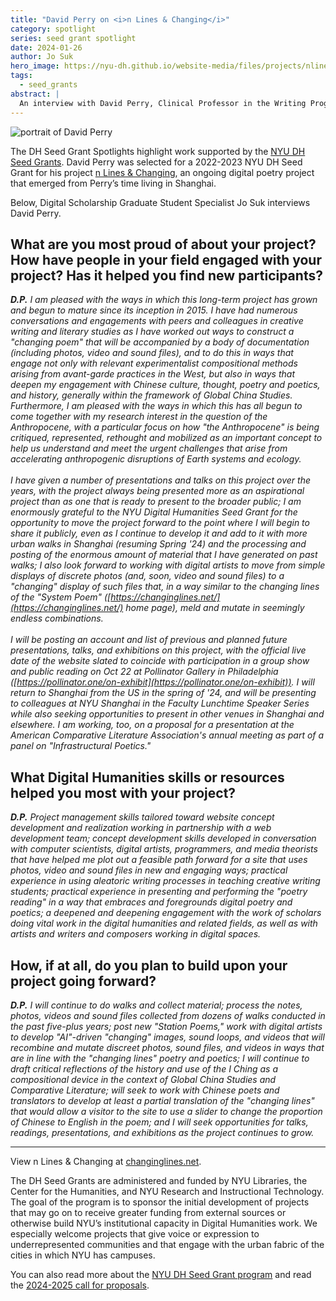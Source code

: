 ```yaml
---
title: "David Perry on <i>n Lines & Changing</i>"
category: spotlight
series: seed grant spotlight
date: 2024-01-26
author: Jo Suk
hero_image: https://nyu-dh.github.io/website-media/files/projects/nlines.png
tags:
  - seed_grants
abstract: |
  An interview with David Perry, Clinical Professor in the Writing Program at NYU Shanghai
---  
```


<article class="message is-success mb-4" style="max-width:800px">
  <div class="message-body has-text-warning" markdown="1">

  <img src="https://nyu-dh.github.io/website-media/files/people/perry.jpg" class="is-pulled-right circle-128" alt="portrait of David Perry"/>

The DH Seed Grant Spotlights highlight work supported by the [NYU DH Seed Grants](/funding/seed-grants). David Perry was selected for a 2022-2023 NYU DH Seed Grant for his project [n Lines & Changing](/projects/nlines/), an ongoing digital poetry project that emerged from Perry’s time living in Shanghai.

Below, Digital Scholarship Graduate Student Specialist Jo Suk interviews David Perry.
  </div>
</article>

## What are you most proud of about your project? How have people in your field engaged with your project? Has it helped you find new participants?

*__D.P.__ I am pleased with the ways in which this long-term project has grown and begun to mature since its inception in 2015. I have had numerous conversations and engagements with peers and colleagues in creative writing and literary studies as I have worked out ways to construct a "changing poem" that will be accompanied by a body of documentation (including photos, video and sound files), and to do this in ways that engage not only with relevant experimentalist compositional methods arising from avant-garde practices in the West, but also in ways that deepen my engagement with Chinese culture, thought, poetry and poetics, and history, generally within the framework of Global China Studies. Furthermore, I am pleased with the ways in which this has all begun to come together with my research interest in the question of the Anthropocene, with a particular focus on how "the Anthropocene" is being critiqued, represented, rethought and mobilized as an important concept to help us understand and meet the urgent challenges that arise from accelerating anthropogenic disruptions of Earth systems and ecology. <br><br>I have given a number of presentations and talks on this project over the years, with the project always being presented more as an aspirational project than as one that is ready to present to the broader public; I am enormously grateful to the NYU Digital Humanities Seed Grant for the opportunity to move the project forward to the point where I will begin to share it publicly, even as I continue to develop it and add to it with more urban walks in Shanghai (resuming Spring '24) and the processing and posting of the enormous amount of material that I have generated on past walks; I also look forward to working with digital artists to move from simple displays of discrete photos (and, soon, video and sound files) to a "changing" display of such files that, in a way similar to the changing lines of the "System Poem" ([https://changinglines.net/](https://changinglines.net/) home page), meld and mutate in seemingly endless combinations. <br><br>I will be posting an account and list of previous and planned future presentations, talks, and exhibitions on this project, with the official live date of the website slated to coincide with participation in a group show and public reading on Oct 22 at Pollinator Gallery in Philadelphia ([https://pollinator.one/on-exhibit](https://pollinator.one/on-exhibit)). I will return to Shanghai from the US in the spring of '24, and will be presenting to colleagues at NYU Shanghai in the Faculty Lunchtime Speaker Series while also seeking opportunities to present in other venues in Shanghai and elsewhere. I am working, too, on a proposal for a presentation at the American Comparative Literature Association's annual meeting as part of a panel on "Infrastructural Poetics."*

## What Digital Humanities skills or resources helped you most with your project?

*__D.P.__ Project management skills tailored toward website concept development and realization working in partnership with a web development team; concept development skills developed in conversation with computer scientists, digital artists, programmers, and media theorists that have helped me plot out a feasible path forward for a site that uses photos, video and sound files in new and engaging ways; practical experience in using aleatoric writing processes in teaching creative writing students; practical experience in presenting and performing the "poetry reading" in a way that embraces and foregrounds digital poetry and poetics; a deepened and deepening engagement with the work of scholars doing vital work in the digital humanities and related fields, as well as with artists and writers and composers working in digital spaces.*

## How, if at all, do you plan to build upon your project going forward?

*__D.P.__ I will continue to do walks and collect material; process the notes, photos, videos and sound files collected from dozens of walks conducted in the past five-plus years; post new "Station Poems," work with digital artists to develop "AI"-driven "changing" images, sound loops, and videos that will recombine and mutate discreet photos, sound files, and videos in ways that are in line with the "changing lines" poetry and poetics; I will continue to draft critical reflections of the history and use of the I Ching as a compositional device in the context of Global China Studies and Comparative Literature; will seek to work with Chinese poets and translators to develop at least a partial translation of the "changing lines" that would allow a visitor to the site to use a slider to change the proportion of Chinese to English in the poem; and I will seek opportunities for talks, readings, presentations, and exhibitions as the project continues to grow.*

<hr style="max-width:800px">

View n Lines & Changing at [changinglines.net](https://changinglines.net/).

The DH Seed Grants are administered and funded by NYU Libraries, the Center for the Humanities, and NYU Research and Instructional Technology. The goal of the program is to sponsor the initial development of projects that may go on to receive greater funding from external sources or otherwise build NYU’s institutional capacity in Digital Humanities work. We especially welcome projects that give voice or expression to underrepresented communities and that engage with the urban fabric of the cities in which NYU has campuses.

You can also read more about the [NYU DH Seed Grant program](/funding/seed-grants) and read the [2024-2025 call for proposals](https://nyuhumanities.org/opportunity/digital-humanities-seed-grants/).
